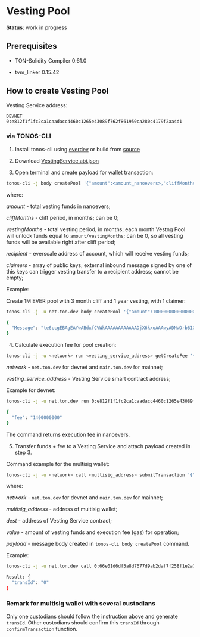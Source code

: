 # Vesting Pool

**Status**: work in progress

## Prerequisites

- TON-Solidity Compiler 0.61.0

- tvm_linker 0.15.42

## How to create Vesting Pool 

Vesting Service address:

    DEVNET 0:e812f1f1fc2ca1caadacc4460c1265e43089f762f861950ca280c4179f2aa4d1

### via TONOS-CLI

1. Install tonos-cli using [everdev](https://github.com/tonlabs/everdev) or build from [source](https://github.com/tonlabs/tonos-cli)

2. Download [VestingService.abi.json](https://github.com/EverSurf/contracts/tree/main/VestingPool/build/VestingService.abi.json)

3. Open terminal and create payload for wallet transaction:

```bash
tonos-cli -j body createPool '{"amount":<amount_nanoevers>,"cliffMonths":<number>,"vestingMonths":<number>,"recipient":"<everscale address>","claimers":[<pubkey>, ...]}' --abi VestingService.abi.json
```
where:

*amount* - total vesting funds in nanoevers;

*cliffMonths* - cliff period, in months; can be 0;

*vestingMonths* - total vesting period, in months; each month Vestng Pool will unlock funds equal to `amount/vestingMonths`; can be 0, so all vesting funds will be available right after cliff period;

*recipient* - everscale address of account, which will receive vesting funds;

*claimers* - array of public keys; external inbound message signed by one of this keys can trigger vesting transfer to a recipient address; cannot be empty;

Example:

Create 1M EVER pool with 3 month cliff and 1 year vesting, with 1 claimer:

```bash
tonos-cli -j -u net.ton.dev body createPool '{"amount":1000000000000000,"cliffMonths":3,"vestingMonths":12,"recipient":"0:66e01d6df5a8d7677d9ab2daf7f258f1e2a7fe73da5320300395f99e01dc3b5f","claimers":["0x816747e3c1e0c3be11797a76ffd5f823a1c933586cac2f170bc1395f1f25e15b"]}' --abi VestingService.abi.json 

{
  "Message": "te6ccgEBAgEAYwABdxfCVWkAAAAAAAAAAAADjX6kxoAAAwyADNwDrb61Guzvs1ZbXv5LHjxU/857SmQGAHK/M8A7h2vgAAAAOAEAQ9BAs6Px4PBh3wi8vTt/6vwR0OSZrDZWF4uF4Jyvj5LwrcA="
}
```

4. Calculate execution fee for pool creation:

```bash
tonos-cli -j -u <network> run <vesting_service_address> getCreateFee '{"vestingMonths":<months>}' --abi VestingService.abi.json
```

*network* - `net.ton.dev` for devnet and `main.ton.dev` for mainnet;

*vesting_service_address* - Vesting Service smart contract address;

Example for devnet:

```bash
tonos-cli -j -u net.ton.dev run 0:e812f1f1fc2ca1caadacc4460c1265e43089f762f861950ca280c4179f2aa4d1 getCreateFee '{"vestingMonths":12}' --abi VestingService.abi.json

{
  "fee": "1400000000"
}
```

The command returns execution fee in nanoevers.

5. Transfer funds + fee to a Vesting Service and attach payload created in step 3.

Command example for the multisig wallet:

```bash
tonos-cli -j -u <network> call <multisig_address> submitTransaction '{"dest":<vesting_service_address>,"value":<amount_+_fee>,"bounce":true,"allBalance":false,"payload":"<payload>"}' --abi SafeMultisigWallet.abi.json --sign <seed_phrase>
```

where:

*network* - `net.ton.dev` for devnet and `main.ton.dev` for mainnet;

*multisig_address* - address of multisig wallet;

*dest* - address of Vesting Service contract;

*value* - amount of vesting funds and execution fee (gas) for operation;

*payload* - message body created in `tonos-cli body createPool` command.

Example:

```bash
tonos-cli -j -u net.ton.dev call 0:66e01d6df5a8d7677d9ab2daf7f258f1e2a7fe73da5320300395f99e01dc3b5f submitTransaction '{"dest":"0:e812f1f1fc2ca1caadacc4460c1265e43089f762f861950ca280c4179f2aa4d1","value":1000001400000000,"bounce":true,"allBalance":false,"payload":"te6ccgEBAgEAYwABdxfCVWkAAAAAAAAAAAADjX6kxoAAAwyADNwDrb61Guzvs1ZbXv5LHjxU/857SmQGAHK/M8A7h2vgAAAAOAEAQ9BAs6Px4PBh3wi8vTt/6vwR0OSZrDZWF4uF4Jyvj5LwrcA="}' --abi SafeMultisigWallet.abi.json --sign wallet.keys.json

Result: {
  "transId": "0"
}
```

### Remark for multisig wallet with several custodians

Only one custodians should follow the instruction above and generate `transId`. Other custodians should confirm this `transId` through `confirmTransaction` function.
